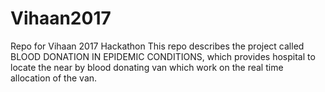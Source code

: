 # Vihaan2017
Repo for Vihaan 2017 Hackathon
This repo describes the project called BLOOD DONATION IN EPIDEMIC CONDITIONS, which provides hospital to locate the near by blood donating van which work on the real time allocation of the van. 
